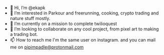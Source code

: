 - 👋 Hi, I’m @ekapk
- 👀 I’m interested in Parkour and freerunning, cooking, crypto trading and nature stuff mostly. 
- 🌱 I’m currently on a mission to complete twilioquest
- 💞️ I’m looking to collaborate on any cool project, from pixel art to making a trading bot.
- 📫 How to reach me I'm the same user on instagram. and you can mail me on pipimpadle@protonmail.com
